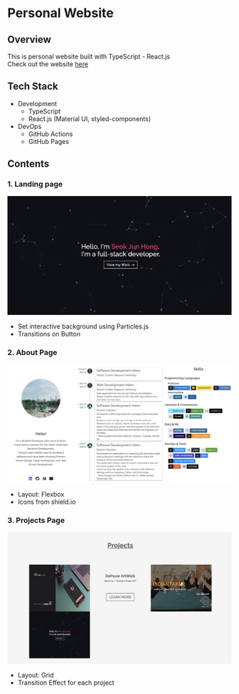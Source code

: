 # Personal Website

## Overview

This is personal website built with TypeScript - React.js </br>
Check out the website [here](https://sjunhong.github.io/)

## Tech Stack

- Development
  - TypeScript
  - React.js (Material UI, styled-components)
- DevOps
  - GitHub Actions
  - GitHub Pages

## Contents

### 1. Landing page

![](./public/images/personal-website.png)

- Set interactive background using Particles.js
- Transitions on Button

### 2. About Page

![](./public/images/intro-page.png)

- Layout: Flexbox
- Icons from shield.io

### 3. Projects Page

![](./public/images/project-page.png)

- Layout: Grid
- Transition Effect for each project
